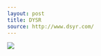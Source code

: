 ```yaml
---
layout: post
title: DYSR
source: http://www.dsyr.com/
---
```


<img src="{{ site.baseurl }}/img/statap_img/dysr.png">
